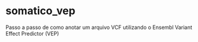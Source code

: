 # somatico_vep
Passo a passo de como anotar um arquivo VCF utilizando o Ensembl Variant Effect Predictor (VEP)
